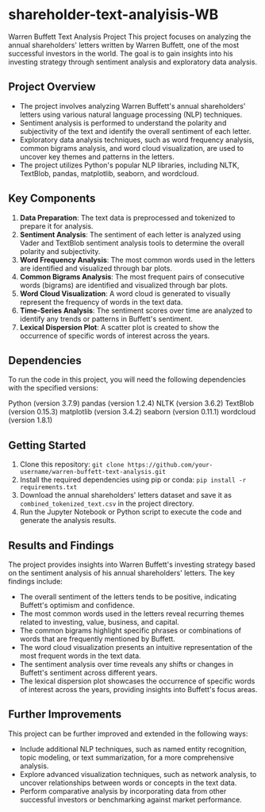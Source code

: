 # shareholder-text-analyisis-WB

Warren Buffett Text Analysis Project
This project focuses on analyzing the annual shareholders' letters written by Warren Buffett, one of the most successful investors in the world. The goal is to gain insights into his investing strategy through sentiment analysis and exploratory data analysis.
 
## Project Overview

- The project involves analyzing Warren Buffett's annual shareholders' letters using various natural language processing (NLP) techniques.
- Sentiment analysis is performed to understand the polarity and subjectivity of the text and identify the overall sentiment of each letter.
- Exploratory data analysis techniques, such as word frequency analysis, common bigrams analysis, and word cloud visualization, are used to uncover key themes and patterns in the letters.
- The project utilizes Python's popular NLP libraries, including NLTK, TextBlob, pandas, matplotlib, seaborn, and wordcloud.

## Key Components

1. **Data Preparation**: The text data is preprocessed and tokenized to prepare it for analysis.
2. **Sentiment Analysis**: The sentiment of each letter is analyzed using Vader and TextBlob sentiment analysis tools to determine the overall polarity and subjectivity.
3. **Word Frequency Analysis**: The most common words used in the letters are identified and visualized through bar plots.
4. **Common Bigrams Analysis**: The most frequent pairs of consecutive words (bigrams) are identified and visualized through bar plots.
5. **Word Cloud Visualization**: A word cloud is generated to visually represent the frequency of words in the text data.
6. **Time-Series Analysis**: The sentiment scores over time are analyzed to identify any trends or patterns in Buffett's sentiment.
7. **Lexical Dispersion Plot**: A scatter plot is created to show the occurrence of specific words of interest across the years.


## Dependencies
To run the code in this project, you will need the following dependencies with the specified versions:

Python (version 3.7.9)
pandas (version 1.2.4)
NLTK (version 3.6.2)
TextBlob (version 0.15.3)
matplotlib (version 3.4.2)
seaborn (version 0.11.1)
wordcloud (version 1.8.1)

## Getting Started

1. Clone this repository: `git clone https://github.com/your-username/warren-buffett-text-analysis.git`
2. Install the required dependencies using pip or conda: `pip install -r requirements.txt`
3. Download the annual shareholders' letters dataset and save it as `combined_tokenized_text.csv` in the project directory.
4. Run the Jupyter Notebook or Python script to execute the code and generate the analysis results.

## Results and Findings

The project provides insights into Warren Buffett's investing strategy based on the sentiment analysis of his annual shareholders' letters. The key findings include:

- The overall sentiment of the letters tends to be positive, indicating Buffett's optimism and confidence.
- The most common words used in the letters reveal recurring themes related to investing, value, business, and capital.
- The common bigrams highlight specific phrases or combinations of words that are frequently mentioned by Buffett.
- The word cloud visualization presents an intuitive representation of the most frequent words in the text data.
- The sentiment analysis over time reveals any shifts or changes in Buffett's sentiment across different years.
- The lexical dispersion plot showcases the occurrence of specific words of interest across the years, providing insights into Buffett's focus areas.

## Further Improvements

This project can be further improved and extended in the following ways:

- Include additional NLP techniques, such as named entity recognition, topic modeling, or text summarization, for a more comprehensive analysis.
- Explore advanced visualization techniques, such as network analysis, to uncover relationships between words or concepts in the text data.
- Perform comparative analysis by incorporating data from other successful investors or benchmarking against market performance.

